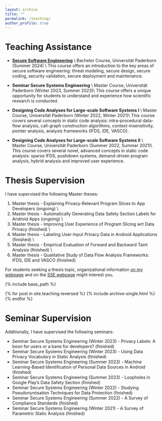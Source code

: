 ```yaml
---
layout: archive
title: ""
permalink: /teaching/
author_profile: true
---
```


**Teaching Assistance**
======

* [**Secure Software Engineering**](https://www.hni.uni-paderborn.de/sse/lehre/sse) \\
Bachelor Course, Universität Paderborn (Summer 2024) \\
This course offers an introduction to the key areas of secure software engineering: threat modeling, secure design, secure coding, security validation, secure deployment and maintenance.

* **Seminar Secure Systems Engineering** \\
Master Course, Universität Paderborn (Winter 2023, Summer 2023)\\
This course offers a unique opportunity for students to understand and experience how scientific research is conducted.

* **Designing Code Analyses for Large-scale Software Systems I** \\
Master Course, Universität Paderborn (Winter 2022, Winter 2021)\\
This course covers several concepts in static code analysis: intra-procedural data-flow analysis, call-graph construction algorithms, context-insensitivity, pointer analysis, analysis frameworks (IFDS, IDE, VASCO).

* **Designing Code Analyses for Large-scale Software Systems II** \\
Master Course, Universität Paderborn (Summer 2022, Summer 2021)\\
This course covers several novel, advanced concepts in static code analysis: sparse IFDS, pushdown systems, demand-driven program analysis, hybrid analysis and improved user experience.

**Thesis Supervision**
=====
I have supervised the following Master theses:

1) Master thesis - Explaining Privacy-Relevant Program Slices to App Developers (ongoing) \\
2) Master thesis - Automatically Generating Data Safety Section Labels for Android Apps (ongoing) \\
3) Master thesis - Improving User Experience of Program Slicing wrt Data Privacy (finished) \\
4) Master thesis - Labeling User-Input Privacy Data in Android Applications (finished) \\
5) Master thesis - Empirical Evaluation of Forward and Backward Taint Analysis (finished) \\
6) Master thesis - Qualitative Study of Data Flow Analysis Frameworks: IFDS, IDE and VASCO (finished) 

For students seeking a thesis topic, organizational information [on my webpage](https://mugdhak30.github.io/info_for_students/) and on the [SSE webpage](https://www.hni.uni-paderborn.de/sse/lehre/bachelor-masterarbeiten) might interest you. 

{% include base_path %}

{% for post in site.teaching reversed %}
  {% include archive-single.html %}
{% endfor %}

**Seminar Supervision**
=====
Additionally, I have supervised the following seminars:

* Seminar Secure Systems Engineering (Winter 2023) - Privacy Labels: A boon for users or a bane for developers? (finished)
* Seminar Secure Systems Engineering (Winter 2023) - Using Data Privacy Vocabulary in Static Analysis (finished)
* Seminar Secure Systems Engineering (Summer 2023) - Machine Learning-Based Identification of Personal Data Sources in Android (finished)
* Seminar Secure Systems Engineering (Summer 2023) - Loopholes in Google Play’s Data Safety Section (finished)
* Seminar Secure Systems Engineering (Winter 2022) - Studying Pseudonymisation Techniques for Data Protection (finished)
* Seminar Secure Systems Engineering (Summer 2022) - A Survey of Compliance Standards (finished)
* Seminar Secure Systems Engineering (Winter 2021) - A Survey of Parametric Static Analysis (finished)


